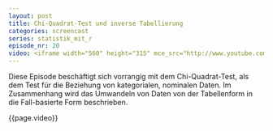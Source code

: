 ```yaml
---
layout: post
title: Chi-Quadrat-Test und inverse Tabellierung
categories: screencast
series: statistik_mit_r
episode_nr: 20
video: <iframe width="560" height="315" mce_src="http://www.youtube.com/embed/PSJiAoQ7Hj0" frameborder="0" allowfullscreen="" src="http://www.youtube.com/embed/PSJiAoQ7Hj0"></iframe>
---
```


Diese Episode beschäftigt sich vorrangig mit dem Chi-Quadrat-Test, als dem Test für die Beziehung von kategorialen, nominalen Daten. Im Zusammenhang wird das Umwandeln von Daten von der Tabellenform in die Fall-basierte Form beschrieben.
<!--more-->
{{page.video}}
